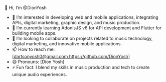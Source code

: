 👋 Hi, I’m @DionYosh
- 👀 I’m interested in developing web and mobile applications, integrating APIs, digital marketing, graphic design, and music production.
- 🌱 I’m currently learning AdonisJS v6 for API development and Flutter for building mobile apps.
- 💞️ I’m looking to collaborate on projects related to music technology, digital marketing, and innovative mobile applications.
- 📫 How to reach me: [dartsonyosh0@gmail.com,https://github.com/DionYosh]
- 😄 Pronouns: [Dion Yosh]
- ⚡ Fun fact: I blend my skills in music production and tech to create unique audio experiences.
 
